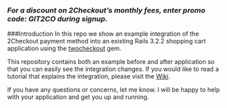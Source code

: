 ### _For a discount on 2Checkout’s monthly fees, enter promo code:  GIT2CO  during signup._

###Introduction
In this repo we show an example integration of the 2Checkout payment method into an existing Rails 3.2.2 shopping cart application using the [twocheckout](https://rubygems.org/gems/twocheckout) gem.

This repository contains both an example before and after application so that you can easily see the integration changes. If you would like to read a tutorial that explains the integration, 
please visit the [Wiki](https://github.com/craigchristenson/2checkout-rails-integration/wiki).

If you have any questions or concerns, let me know. 
I will be happy to help with your application and get you up and running.
